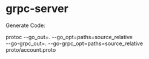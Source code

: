 # grpc-server

Generate Code:

protoc --go_out=. --go_opt=paths=source_relative \
    --go-grpc_out=. --go-grpc_opt=paths=source_relative \
    proto/account.proto